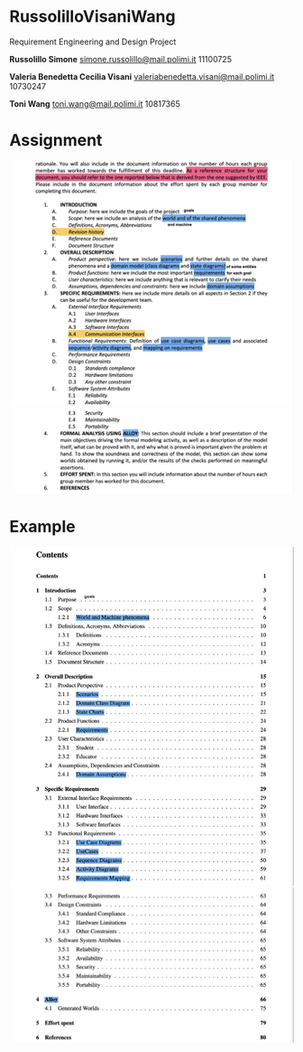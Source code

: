 # RussolilloVisaniWang
Requirement Engineering and Design Project

**Russolillo Simone**
simone.russolillo@mail.polimi.it
11100725

**Valeria Benedetta Cecilia Visani**
valeriabenedetta.visani@mail.polimi.it
10730247

**Toni Wang**
toni.wang@mail.polimi.it
10817365

# Assignment
![](./README_images/assignment1.png)
![](./README_images/assignment2.png)

# Example
![](./README_images/example1.png)
![](./README_images/example2.png)
